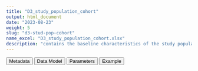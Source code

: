 ```yaml
---
title: "D3_study_population_cohort"
output: html_document
date: "2023-08-23"
weight: 5
slug: "d3-stud-pop-cohort"
name_excel: "D3_study_population_cohort.xlsx"
description: "contains the baseline characteristics of the study population, for the cohort study"
---
```


<script src="/rmarkdown-libs/core-js/shim.min.js"></script>
<script src="/rmarkdown-libs/react/react.min.js"></script>
<script src="/rmarkdown-libs/react/react-dom.min.js"></script>
<script src="/rmarkdown-libs/reactwidget/react-tools.js"></script>
<script src="/rmarkdown-libs/htmlwidgets/htmlwidgets.js"></script>
<link href="/rmarkdown-libs/reactable/reactable.css" rel="stylesheet" />
<script src="/rmarkdown-libs/reactable-binding/reactable.js"></script>
<div class="tab">
<button class="tablinks" onclick="openCity(event, &#39;Metadata&#39;)" id="defaultOpen">Metadata</button>
<button class="tablinks" onclick="openCity(event, &#39;Data Model&#39;)">Data Model</button>
<button class="tablinks" onclick="openCity(event, &#39;Parameters&#39;)">Parameters</button>
<button class="tablinks" onclick="openCity(event, &#39;Example&#39;)">Example</button>
</div>
<div id="Metadata" class="tabcontent">
<div id="htmlwidget-1" class="reactable html-widget " style="width:auto;height:600px;"></div>
<script type="application/json" data-for="htmlwidget-1">{"x":{"tag":{"name":"Reactable","attribs":{"data":{"medatata_name":["Name of the dataset","Content of the dataset","Unit of observation","Dataset where the list of UoOs is fully listed and with 1 record per UoO","How many observations per UoO","Variables capturing the UoO","Primary key","Parameters",null,null,null,null,null,null,null,null,null,null,null,null],"metadata_content":["D3_study_population_cohort","contains the baseline characteristics of the study population, for the cohort study","a person in the readiness study population (D4_study_population)","D4_study_population","1","person_id",null,null,null,null,null,null,null,null,null,null,null,null,null,null]},"columns":[{"id":"medatata_name","name":"medatata_name","type":"character"},{"id":"metadata_content","name":"metadata_content","type":"character"}],"sortable":false,"searchable":true,"pagination":false,"highlight":true,"bordered":true,"striped":true,"style":{"maxWidth":1800},"height":"600px","dataKey":"6fd5413c9e02d90557a272b091f093ae"},"children":[]},"class":"reactR_markup"},"evals":[],"jsHooks":[]}</script>
</div>
<div id="Data Model" class="tabcontent">
<div id="htmlwidget-2" class="reactable html-widget " style="width:auto;height:600px;"></div>
<script type="application/json" data-for="htmlwidget-2">{"x":{"tag":{"name":"Reactable","attribs":{"data":{"VarName":["person_id","sex","birth_date","age_at_study_entry","study_entry_date","study_exit_date","datasource","date_vax1","date_of_death",null,null,null,null,null,null,null,null,null,null,null],"Description":["unique person identifier","sex at study start","birth date","age at study start in years","Date when the person enters the study","Date when the person exits the study","dataset record comes from","date of first vaccination ","date of death (if any)",null,null,null,null,null,null,null,null,null,null,null],"Format":["character","character",null,"integer","date","date","character","date ",null,null,null,null,null,null,null,null,null,null,null,null],"Vocabulary":["from cdm persons","from cdm persons",null,null,null,null,"BIFAP, PHARMO, ARS, CPRD, SIDIAP","yyyymmdd ",null,null,null,null,null,null,null,null,null,null,null,null],"Parameters":[null,null,null,null,null,null,null,null,null,null,null,null,null,null,null,null,null,null,null,null],"Notes and examples":["from cdm persons",null,null,null,null,null,"can be updated if more data sources are added",null,null,null,null,null,null,null,null,null,null,null,null,null],"Source tables and variables":[null,null,null,null,null,null,null,null,null,null,null,null,null,null,null,null,null,null,null,null],"Retrieved":["yes","yes",null,"yes","yes","yes","yes","yes",null,null,null,null,null,null,null,null,null,null,null,null],"Calculated":[null,null,null,null,null,null,null,null,null,null,null,null,null,null,null,null,null,null,null,null],"Algorithm_id":[null,null,null,null,null,null,null,null,null,null,null,null,null,null,null,null,null,null,null,null],"Rule":[null,null,null,null,null,null,null,null,null,null,null,null,null,null,null,null,null,null,null,null]},"columns":[{"id":"VarName","name":"VarName","type":"character"},{"id":"Description","name":"Description","type":"character"},{"id":"Format","name":"Format","type":"character"},{"id":"Vocabulary","name":"Vocabulary","type":"character"},{"id":"Parameters","name":"Parameters","type":"logical"},{"id":"Notes and examples","name":"Notes and examples","type":"character"},{"id":"Source tables and variables","name":"Source tables and variables","type":"logical"},{"id":"Retrieved","name":"Retrieved","type":"character"},{"id":"Calculated","name":"Calculated","type":"logical"},{"id":"Algorithm_id","name":"Algorithm_id","type":"logical"},{"id":"Rule","name":"Rule","type":"logical"}],"sortable":false,"searchable":true,"pagination":false,"highlight":true,"bordered":true,"striped":true,"style":{"maxWidth":1800},"height":"600px","dataKey":"5834691dcc399d4d569dafa4cc699da2"},"children":[]},"class":"reactR_markup"},"evals":[],"jsHooks":[]}</script>
</div>
<div id="Parameters" class="tabcontent">
<div id="htmlwidget-3" class="reactable html-widget " style="width:auto;height:600px;"></div>
<script type="application/json" data-for="htmlwidget-3">{"x":{"tag":{"name":"Reactable","attribs":{"data":{"parameter in the variable name":["outcome","outcome","outcome","outcome","outcome",null,null,null,null,null,null,null,null,null,null,null,null,null,null,null],"values":["myocarditis","pericarditis","otitis_externa","valvular_heart_disease","gout",null,null,null,null,null,null,null,null,null,null,null,null,null,null,null],"name of macro":["SCRI_variables_vocabulary$scri","SCRI_variables_vocabulary$scri","SCRI_variables_vocabulary$scri","SCRI_variables_vocabulary$scri","SCRI_variables_vocabulary$scri",null,null,null,null,null,null,null,null,null,null,null,null,null,null,null]},"columns":[{"id":"parameter in the variable name","name":"parameter in the variable name","type":"character"},{"id":"values","name":"values","type":"character"},{"id":"name of macro","name":"name of macro","type":"character"}],"sortable":false,"searchable":true,"pagination":false,"highlight":true,"bordered":true,"striped":true,"style":{"maxWidth":1800},"height":"600px","dataKey":"fa3bc15e68d64145da0a7358f4db7343"},"children":[]},"class":"reactR_markup"},"evals":[],"jsHooks":[]}</script>
</div>
<div id="Example" class="tabcontent">
<div id="htmlwidget-4" class="reactable html-widget " style="width:auto;height:600px;"></div>
<script type="application/json" data-for="htmlwidget-4">{"x":{"tag":{"name":"Reactable","attribs":{"data":{"person_id":["P0001","P0002","P0003","P0004","P0005","P0006","P0007","P0008","P0010","P0011","P0013","P0014","P0015","P0016","P0017","P0018","P0019","P0020","P0021","P0022"],"sex":["F","M","M","F","M","F","F","F","F","F","F","M","F","M","F","F","F","F","F","F"],"birth_date":["1968-01-15T00:00:00Z","1998-01-01T00:00:00Z","1996-09-24T00:00:00Z","1943-12-13T00:00:00Z","2016-07-06T00:00:00Z","2019-07-05T00:00:00Z","2016-06-06T00:00:00Z","1990-09-07T00:00:00Z","1969-01-04T00:00:00Z","1988-11-19T00:00:00Z","1970-01-28T00:00:00Z","1942-10-25T00:00:00Z","1964-03-14T00:00:00Z","1993-07-21T00:00:00Z","1926-10-26T00:00:00Z","1961-04-21T00:00:00Z","1979-11-14T00:00:00Z","1945-05-28T00:00:00Z","1956-03-11T00:00:00Z","1970-08-05T00:00:00Z"],"age_at_study_entry":[50,21,22,75,2,1,2,28,49,30,48,76,54,25,92,57,39,73,62,48],"study_entry_date":["2019-01-01T00:00:00Z","2019-10-29T00:00:00Z","2019-01-01T00:00:00Z","2019-01-01T00:00:00Z","2019-01-01T00:00:00Z","2020-12-05T00:00:00Z","2019-01-01T00:00:00Z","2019-01-01T00:00:00Z","2019-01-01T00:00:00Z","2019-01-01T00:00:00Z","2019-01-01T00:00:00Z","2019-01-01T00:00:00Z","2019-01-01T00:00:00Z","2019-01-01T00:00:00Z","2019-01-01T00:00:00Z","2019-01-01T00:00:00Z","2019-01-01T00:00:00Z","2019-01-01T00:00:00Z","2019-01-01T00:00:00Z","2019-01-01T00:00:00Z"],"study_exit_date":["2021-06-30T00:00:00Z","2021-06-02T00:00:00Z","2021-06-30T00:00:00Z","2021-06-30T00:00:00Z","2021-06-30T00:00:00Z","2021-06-30T00:00:00Z","2021-06-30T00:00:00Z","2021-06-30T00:00:00Z","2021-06-30T00:00:00Z","2019-03-01T00:00:00Z","2021-06-30T00:00:00Z","2021-06-30T00:00:00Z","2021-06-30T00:00:00Z","2021-06-30T00:00:00Z","2019-08-27T00:00:00Z","2021-06-30T00:00:00Z","2021-06-30T00:00:00Z","2021-06-30T00:00:00Z","2021-06-30T00:00:00Z","2021-06-30T00:00:00Z"],"datasource":["TEST","TEST","TEST","TEST","TEST","TEST","TEST","TEST","TEST","TEST","TEST","TEST","TEST","TEST","TEST","TEST","TEST","TEST","TEST","TEST"],"date_vax1":["2021-01-01T00:00:00Z",null,null,"2021-05-02T00:00:00Z",null,null,null,null,"2021-05-21T00:00:00Z",null,"2021-05-22T00:00:00Z","2021-04-18T00:00:00Z","2021-05-15T00:00:00Z","2021-04-10T00:00:00Z",null,"2021-06-13T00:00:00Z",null,"2021-04-02T00:00:00Z","2021-06-09T00:00:00Z","2021-01-09T00:00:00Z"],"date_of_death":[null,null,null,null,null,null,null,null,null,null,null,null,null,null,"2019-08-27T00:00:00Z",null,null,null,null,null]},"columns":[{"id":"person_id","name":"person_id","type":"character"},{"id":"sex","name":"sex","type":"character"},{"id":"birth_date","name":"birth_date","type":"Date"},{"id":"age_at_study_entry","name":"age_at_study_entry","type":"numeric"},{"id":"study_entry_date","name":"study_entry_date","type":"Date"},{"id":"study_exit_date","name":"study_exit_date","type":"Date"},{"id":"datasource","name":"datasource","type":"character"},{"id":"date_vax1","name":"date_vax1","type":"Date"},{"id":"date_of_death","name":"date_of_death","type":"Date"}],"sortable":false,"searchable":true,"pagination":false,"highlight":true,"bordered":true,"striped":true,"style":{"maxWidth":1800},"height":"600px","dataKey":"0d3f0d926eef796241216db65119ec75"},"children":[]},"class":"reactR_markup"},"evals":[],"jsHooks":[]}</script>
</div>
